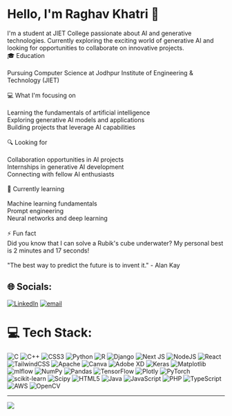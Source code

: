 # Hello, I'm Raghav Khatri 👋
I'm a student at JIET College passionate about AI and generative technologies. Currently exploring the exciting world of generative AI and looking for opportunities to collaborate on innovative projects.<br>🎓 Education<br><br>Pursuing Computer Science at Jodhpur Institute of Engineering & Technology (JIET)<br><br>💻 What I'm focusing on<br><br>Learning the fundamentals of artificial intelligence<br>Exploring generative AI models and applications<br>Building projects that leverage AI capabilities<br><br>🔍 Looking for<br><br>Collaboration opportunities in AI projects<br>Internships in generative AI development<br>Connecting with fellow AI enthusiasts<br><br>🌱 Currently learning<br><br>Machine learning fundamentals<br>Prompt engineering<br>Neural networks and deep learning<br><br>⚡ Fun fact<br>Did you know that I can solve a Rubik's cube underwater? My personal best is 2 minutes and 17 seconds!<br><br>"The best way to predict the future is to invent it." - Alan Kay


## 🌐 Socials:
[![LinkedIn](https://img.shields.io/badge/LinkedIn-%230077B5.svg?logo=linkedin&logoColor=white)](https://linkedin.com/in/raghavkhatri) [![email](https://img.shields.io/badge/Email-D14836?logo=gmail&logoColor=white)](mailto:raghavkhatri100@gmail.com) 

# 💻 Tech Stack:
![C](https://img.shields.io/badge/c-%2300599C.svg?style=flat&logo=c&logoColor=white) ![C++](https://img.shields.io/badge/c++-%2300599C.svg?style=flat&logo=c%2B%2B&logoColor=white) ![CSS3](https://img.shields.io/badge/css3-%231572B6.svg?style=flat&logo=css3&logoColor=white) ![Python](https://img.shields.io/badge/python-3670A0?style=flat&logo=python&logoColor=ffdd54) ![R](https://img.shields.io/badge/r-%23276DC3.svg?style=flat&logo=r&logoColor=white) ![Django](https://img.shields.io/badge/django-%23092E20.svg?style=flat&logo=django&logoColor=white) ![Next JS](https://img.shields.io/badge/Next-black?style=flat&logo=next.js&logoColor=white) ![NodeJS](https://img.shields.io/badge/node.js-6DA55F?style=flat&logo=node.js&logoColor=white) ![React](https://img.shields.io/badge/react-%2320232a.svg?style=flat&logo=react&logoColor=%2361DAFB) ![TailwindCSS](https://img.shields.io/badge/tailwindcss-%2338B2AC.svg?style=flat&logo=tailwind-css&logoColor=white) ![Apache](https://img.shields.io/badge/apache-%23D42029.svg?style=flat&logo=apache&logoColor=white) ![Canva](https://img.shields.io/badge/Canva-%2300C4CC.svg?style=flat&logo=Canva&logoColor=white) ![Adobe XD](https://img.shields.io/badge/Adobe%20XD-470137?style=flat&logo=Adobe%20XD&logoColor=#FF61F6) ![Keras](https://img.shields.io/badge/Keras-%23D00000.svg?style=flat&logo=Keras&logoColor=white) ![Matplotlib](https://img.shields.io/badge/Matplotlib-%23ffffff.svg?style=flat&logo=Matplotlib&logoColor=black) ![mlflow](https://img.shields.io/badge/mlflow-%23d9ead3.svg?style=flat&logo=numpy&logoColor=blue) ![NumPy](https://img.shields.io/badge/numpy-%23013243.svg?style=flat&logo=numpy&logoColor=white) ![Pandas](https://img.shields.io/badge/pandas-%23150458.svg?style=flat&logo=pandas&logoColor=white) ![TensorFlow](https://img.shields.io/badge/TensorFlow-%23FF6F00.svg?style=flat&logo=TensorFlow&logoColor=white) ![Plotly](https://img.shields.io/badge/Plotly-%233F4F75.svg?style=flat&logo=plotly&logoColor=white) ![PyTorch](https://img.shields.io/badge/PyTorch-%23EE4C2C.svg?style=flat&logo=PyTorch&logoColor=white) ![scikit-learn](https://img.shields.io/badge/scikit--learn-%23F7931E.svg?style=flat&logo=scikit-learn&logoColor=white) ![Scipy](https://img.shields.io/badge/SciPy-%230C55A5.svg?style=flat&logo=scipy&logoColor=%white) ![HTML5](https://img.shields.io/badge/html5-%23E34F26.svg?style=flat&logo=html5&logoColor=white) ![Java](https://img.shields.io/badge/java-%23ED8B00.svg?style=flat&logo=openjdk&logoColor=white) ![JavaScript](https://img.shields.io/badge/javascript-%23323330.svg?style=flat&logo=javascript&logoColor=%23F7DF1E) ![PHP](https://img.shields.io/badge/php-%23777BB4.svg?style=flat&logo=php&logoColor=white) ![TypeScript](https://img.shields.io/badge/typescript-%23007ACC.svg?style=flat&logo=typescript&logoColor=white) ![AWS](https://img.shields.io/badge/AWS-%23FF9900.svg?style=flat&logo=amazon-aws&logoColor=white) ![OpenCV](https://img.shields.io/badge/opencv-%23white.svg?style=flat&logo=opencv&logoColor=white)
<!-- # 📊 GitHub Stats:
![](https://github-readme-stats.vercel.app/api?username=MasteRaghav&theme=radical&hide_border=false&include_all_commits=true&count_private=true)<br/>
![](https://nirzak-streak-stats.vercel.app/?user=MasteRaghav&theme=radical&hide_border=false)<br/>
![](https://github-readme-stats.vercel.app/api/top-langs/?username=MasteRaghav&theme=radical&hide_border=false&include_all_commits=true&count_private=true&layout=compact) -->

---
[![](https://visitcount.itsvg.in/api?id=MasteRaghav&icon=0&color=0)](https://visitcount.itsvg.in)

<!-- Proudly created with GPRM ( https://gprm.itsvg.in ) -->
